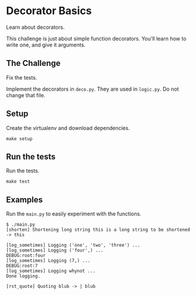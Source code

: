 # Decorator Basics

Learn about decorators.

This challenge is just about simple function decorators.
You'll learn how to write one, and give it arguments.

## The Challenge

Fix the tests.

Implement the decorators in `deco.py`.
They are used in `logic.py`. Do not change that file.

## Setup

Create the virtualenv and download dependencies.

    make setup

## Run the tests

Run the tests.

    make test

## Examples

Run the `main.py` to easily experiment with the functions.

    $ ./main.py
    [shorten] Shortening long string this is a long string to be shortened -> this

    [log_sometimes] Logging ('one', 'two', 'three') ...
    [log_sometimes] Logging ('four',) ...
    DEBUG:root:four
    [log_sometimes] Logging (7,) ...
    DEBUG:root:7
    [log_sometimes] Logging whynot ...
    Done logging.

    [rst_quote] Quoting blub -> | blub
